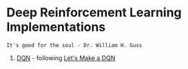 # Deep Reinforcement Learning Implementations
```It's good for the soul - Dr. William H. Guss```
1. [DQN](https://github.com/philkuz/LearnDeepRL/tree/master/DQN) - following [Let's Make a DQN](https://jaromiru.com/2016/09/27/lets-make-a-dqn-theory/)
